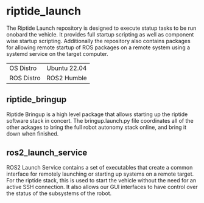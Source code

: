# riptide_launch
The Riptide Launch repository is designed to execute statup tasks to be run onobard the vehicle. It provides full startup scripting as well as component wise startup scripting. Additionally the repository also contains packages for allowing remote startup of ROS packages on a remote system using a systemd service on the target computer.

|            |              |
|------------|--------------|
| OS Distro  | Ubuntu 22.04 |
| ROS Distro | ROS2 Humble  |

## riptide_bringup
Riptide Bringup is a high level package that allows starting up the riptide software stack in concert. The bringup.launch.py file coordinates all of the other ackages to bring the full robot autonomy stack online, and bring it down when finished. 

## ros2_launch_service
ROS2 Launch Service contains a set of executables that create a common interface for remotely launching or starting up systems on a remote target. For the riptide stack, this is used to start the vehicle without the need for an active SSH connection. It also allows our GUI interfaces to have control over the status of the subsystems of the robot.